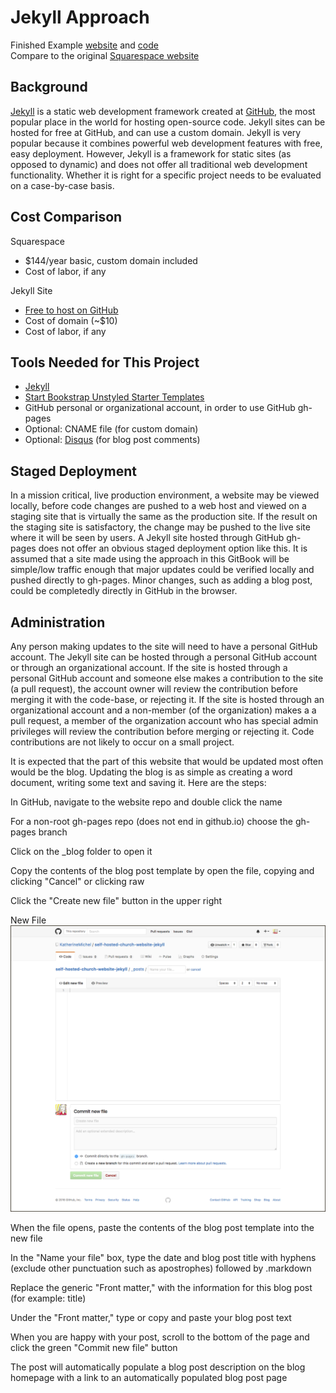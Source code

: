 # Jekyll Approach

Finished Example [website](https://katherinemichel.github.io/self-hosted-church-website-jekyll) and [code](https://github.com/KatherineMichel/self-hosted-church-website-jekyll/tree/gh-pages)<br>
Compare to the original [Squarespace website](http://www.prettyprairieumc.org)

## Background

[Jekyll](https://jekyllrb.com) is a static web development framework created at [GitHub](https://github.com), the most popular place in the world for hosting open-source code. Jekyll sites can be hosted for free at GitHub, and can use a custom domain. Jekyll is very popular because it combines powerful web development features with free, easy deployment. However, Jekyll is a framework for static sites (as opposed to dynamic) and does not offer all traditional web development functionality. Whether it is right for a specific project needs to be evaluated on a case-by-case basis. 
 
## Cost Comparison

Squarespace
* $144/year basic, custom domain included
* Cost of labor, if any

Jekyll Site
* [Free to host on GitHub](https://help.github.com/articles/using-jekyll-as-a-static-site-generator-with-github-pages)
* Cost of domain (~$10)
* Cost of labor, if any

## Tools Needed for This Project

* [Jekyll](https://jekyllrb.com)
* [Start Bookstrap Unstyled Starter Templates](http://startbootstrap.com/template-categories/unstyled)
* GitHub personal or organizational account, in order to use GitHub gh-pages
* Optional: CNAME file (for custom domain)
* Optional: [Disqus](https://disqus.com) (for blog post comments)

## Staged Deployment

In a mission critical, live production environment, a website may be viewed locally, before code changes are pushed to a web host and viewed on a staging site that is virtually the same as the production site. If the result on the staging site is satisfactory, the change may be pushed to the live site where it will be seen by users. A Jekyll site hosted through GitHub gh-pages does not offer an obvious staged deployment option like this. It is assumed that a site made using the approach in this GitBook will be simple/low traffic enough that major updates could be verified locally and pushed directly to gh-pages. Minor changes, such as adding a blog post, could be completedly directly in GitHub in the browser. 

## Administration

Any person making updates to the site will need to have a personal GitHub account. The Jekyll site can be hosted through a personal GitHub account or through an organizational account. If the site is hosted through a personal GitHub account and someone else makes a contribution to the site (a pull request), the account owner will review the contribution before merging it with the code-base, or rejecting it. If the site is hosted through an organizational account and a non-member (of the organization) makes a a pull request, a member of the organization account who has special admin privileges will review the contribution before merging or rejecting it. Code contributions are not likely to occur on a small project. 

It is expected that the part of this website that would be updated most often would be the blog. Updating the blog is as simple as creating a word document, writing some text and saving it. Here are the steps: 

In GitHub, navigate to the website repo and double click the name

For a non-root gh-pages repo (does not end in github.io) choose the gh-pages branch

Click on the _blog folder to open it

Copy the contents of the blog post template by open the file, copying and clicking "Cancel" or clicking raw

Click the "Create new file" button in the upper right

New File
![](images/blog-post-new-file.png)

When the file opens, paste the contents of the blog post template into the new file

In the "Name your file" box, type the date and blog post title with hyphens (exclude other punctuation such as apostrophes) followed by .markdown

Replace the generic "Front matter," with the information for this blog post (for example: title)

Under the "Front matter," type or copy and paste your blog post text

When you are happy with your post, scroll to the bottom of the page and click the green "Commit new file" button

The post will automatically populate a blog post description on the blog homepage with a link to an automatically populated blog post page

